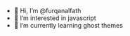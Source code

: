 - 👋 Hi, I’m @furqanalfath
- 👀 I’m interested in javascript
- 🌱 I’m currently learning ghost themes

<!---
furqanalfath/furqanalfath is a ✨ special ✨ repository because its `README.md` (this file) appears on your GitHub profile.
You can click the Preview link to take a look at your changes.
--->
